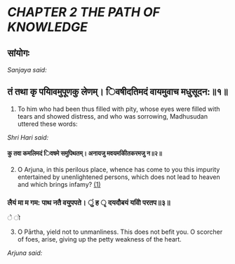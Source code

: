 # *CHAPTER 2 THE PATH OF KNOWLEDGE*

## सांयोगः

*Sanjaya said:*

## तं तथा कृ पयािवमुपूणकु लेणम्। िवषीदतिमदं वायमुवाच मधुसूदन:॥१॥

1. To him who had been thus filled with pity, whose eyes were filled with tears and showed distress, and who was sorrowing, Madhusudan uttered these words:

*Shri Hari said:*

#### कु तवा कमलिमदं िवषमे समुपिथतम्। अनायजु मवयमकीितकरमजु न॥२॥

2. O Arjuna, in this perilous place, whence has come to you this impurity entertained by unenlightened persons, which does not lead to heaven and which brings infamy? [\(1\)](#page--1-0)

### लैयं मा म गम: पाथ नतै वयुपपते। ुं ह ृ दयदौबयं यवोि परतप॥३॥

े ो

3. O Pārtha, yield not to unmanliness. This does not befit you. O scorcher of foes, arise, giving up the petty weakness of the heart.

*Arjuna said:*